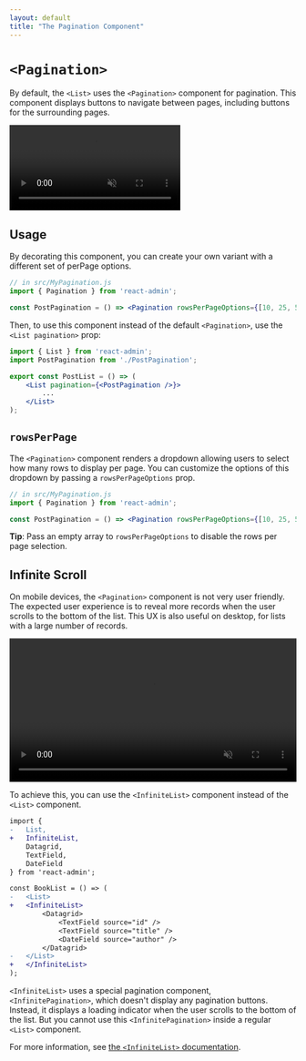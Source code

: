 ```yaml
---
layout: default
title: "The Pagination Component"
---
```


# `<Pagination>`

By default, the `<List>` uses the `<Pagination>` component for pagination. This component displays buttons to navigate between pages, including buttons for the surrounding pages.

<video controls autoplay muted loop>
  <source src="./img/pagination-buttons.webm" type="video/webm"/>
  Your browser does not support the video tag.
</video>


## Usage

By decorating this component, you can create your own variant with a different set of perPage options.

```jsx
// in src/MyPagination.js
import { Pagination } from 'react-admin';

const PostPagination = () => <Pagination rowsPerPageOptions={[10, 25, 50, 100]} />;
```

Then, to use this component instead of the default `<Pagination>`, use the `<List pagination>` prop:

```jsx
import { List } from 'react-admin';
import PostPagination from './PostPagination';

export const PostList = () => (
    <List pagination={<PostPagination />}>
        ...
    </List>
);
```

## `rowsPerPage`

The `<Pagination>` component renders a dropdown allowing users to select how many rows to display per page. You can customize the options of this dropdown by passing a `rowsPerPageOptions` prop.

```jsx
// in src/MyPagination.js
import { Pagination } from 'react-admin';

const PostPagination = () => <Pagination rowsPerPageOptions={[10, 25, 50, 100]} />;
```

**Tip**: Pass an empty array to `rowsPerPageOptions` to disable the rows per page selection.

## Infinite Scroll

On mobile devices, the `<Pagination>` component is not very user friendly. The expected user experience is to reveal more records when the user scrolls to the bottom of the list. This UX is also useful on desktop, for lists with a large number of records.

<video controls autoplay muted loop width="100%">
  <source src="./img/infinite-book-list.webm" poster="./img/infinite-book-list.webp" type="video/webm">
  Your browser does not support the video tag.
</video>

To achieve this, you can use the `<InfiniteList>` component instead of the `<List>` component.

```diff
import {
-   List,
+   InfiniteList,
    Datagrid,
    TextField,
    DateField
} from 'react-admin';

const BookList = () => (
-   <List>
+   <InfiniteList>
        <Datagrid>
            <TextField source="id" />
            <TextField source="title" />
            <DateField source="author" />
        </Datagrid>
-   </List>
+   </InfiniteList>
);
```

`<InfiniteList>` uses a special pagination component, `<InfinitePagination>`, which doesn't display any pagination buttons. Instead, it displays a loading indicator when the user scrolls to the bottom of the list. But you cannot use this `<InfinitePagination>` inside a regular `<List>` component.

For more information, see [the `<InfiniteList>` documentation](./InfiniteList.md).